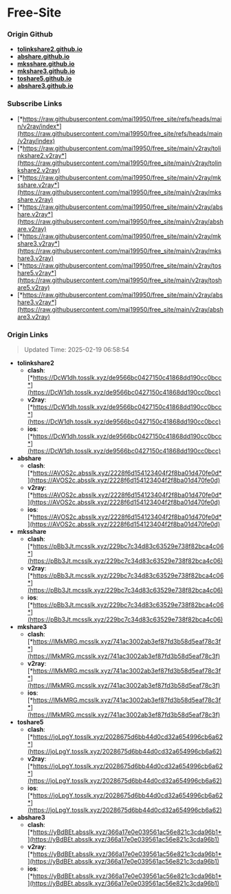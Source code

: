 # Free-Site

### Origin Github

- [**tolinkshare2.github.io**](https://github.com/tolinkshare2/tolinkshare2.github.io)
- [**abshare.github.io**](https://github.com/abshare/abshare.github.io)
- [**mksshare.github.io**](https://github.com/mksshare/mksshare.github.io)
- [**mkshare3.github.io**](https://github.com/mkshare3/mkshare3.github.io)
- [**toshare5.github.io**](https://github.com/toshare5/toshare5.github.io)
- [**abshare3.github.io**](https://github.com/abshare3/abshare3.github.io)

### Subscribe Links

- [*https://raw.githubusercontent.com/mai19950/free_site/refs/heads/main/v2ray/index*](https://raw.githubusercontent.com/mai19950/free_site/refs/heads/main/v2ray/index)
- [*https://raw.githubusercontent.com/mai19950/free_site/main/v2ray/tolinkshare2.v2ray*](https://raw.githubusercontent.com/mai19950/free_site/main/v2ray/tolinkshare2.v2ray)
- [*https://raw.githubusercontent.com/mai19950/free_site/main/v2ray/mksshare.v2ray*](https://raw.githubusercontent.com/mai19950/free_site/main/v2ray/mksshare.v2ray)
- [*https://raw.githubusercontent.com/mai19950/free_site/main/v2ray/abshare.v2ray*](https://raw.githubusercontent.com/mai19950/free_site/main/v2ray/abshare.v2ray)
- [*https://raw.githubusercontent.com/mai19950/free_site/main/v2ray/mkshare3.v2ray*](https://raw.githubusercontent.com/mai19950/free_site/main/v2ray/mkshare3.v2ray)
- [*https://raw.githubusercontent.com/mai19950/free_site/main/v2ray/toshare5.v2ray*](https://raw.githubusercontent.com/mai19950/free_site/main/v2ray/toshare5.v2ray)
- [*https://raw.githubusercontent.com/mai19950/free_site/main/v2ray/abshare3.v2ray*](https://raw.githubusercontent.com/mai19950/free_site/main/v2ray/abshare3.v2ray)

### Origin Links

> Updated Time: 2025-02-19 06:58:54

- **tolinkshare2**
  - **clash**: [*https://DcW1dh.tosslk.xyz/de9566bc0427150c41868dd190cc0bcc*](https://DcW1dh.tosslk.xyz/de9566bc0427150c41868dd190cc0bcc)
  - **v2ray**: [*https://DcW1dh.tosslk.xyz/de9566bc0427150c41868dd190cc0bcc*](https://DcW1dh.tosslk.xyz/de9566bc0427150c41868dd190cc0bcc)
  - **ios**: [*https://DcW1dh.tosslk.xyz/de9566bc0427150c41868dd190cc0bcc*](https://DcW1dh.tosslk.xyz/de9566bc0427150c41868dd190cc0bcc)
- **abshare**
  - **clash**: [*https://AVOS2c.absslk.xyz/2228f6d154123404f2f8ba01d470fe0d*](https://AVOS2c.absslk.xyz/2228f6d154123404f2f8ba01d470fe0d)
  - **v2ray**: [*https://AVOS2c.absslk.xyz/2228f6d154123404f2f8ba01d470fe0d*](https://AVOS2c.absslk.xyz/2228f6d154123404f2f8ba01d470fe0d)
  - **ios**: [*https://AVOS2c.absslk.xyz/2228f6d154123404f2f8ba01d470fe0d*](https://AVOS2c.absslk.xyz/2228f6d154123404f2f8ba01d470fe0d)
- **mksshare**
  - **clash**: [*https://pBb3Jt.mcsslk.xyz/229bc7c34d83c63529e738f82bca4c06*](https://pBb3Jt.mcsslk.xyz/229bc7c34d83c63529e738f82bca4c06)
  - **v2ray**: [*https://pBb3Jt.mcsslk.xyz/229bc7c34d83c63529e738f82bca4c06*](https://pBb3Jt.mcsslk.xyz/229bc7c34d83c63529e738f82bca4c06)
  - **ios**: [*https://pBb3Jt.mcsslk.xyz/229bc7c34d83c63529e738f82bca4c06*](https://pBb3Jt.mcsslk.xyz/229bc7c34d83c63529e738f82bca4c06)
- **mkshare3**
  - **clash**: [*https://IMkMRG.mcsslk.xyz/741ac3002ab3ef87fd3b58d5eaf78c3f*](https://IMkMRG.mcsslk.xyz/741ac3002ab3ef87fd3b58d5eaf78c3f)
  - **v2ray**: [*https://IMkMRG.mcsslk.xyz/741ac3002ab3ef87fd3b58d5eaf78c3f*](https://IMkMRG.mcsslk.xyz/741ac3002ab3ef87fd3b58d5eaf78c3f)
  - **ios**: [*https://IMkMRG.mcsslk.xyz/741ac3002ab3ef87fd3b58d5eaf78c3f*](https://IMkMRG.mcsslk.xyz/741ac3002ab3ef87fd3b58d5eaf78c3f)
- **toshare5**
  - **clash**: [*https://joLpgY.tosslk.xyz/2028675d6bb44d0cd32a654996cb6a62*](https://joLpgY.tosslk.xyz/2028675d6bb44d0cd32a654996cb6a62)
  - **v2ray**: [*https://joLpgY.tosslk.xyz/2028675d6bb44d0cd32a654996cb6a62*](https://joLpgY.tosslk.xyz/2028675d6bb44d0cd32a654996cb6a62)
  - **ios**: [*https://joLpgY.tosslk.xyz/2028675d6bb44d0cd32a654996cb6a62*](https://joLpgY.tosslk.xyz/2028675d6bb44d0cd32a654996cb6a62)
- **abshare3**
  - **clash**: [*https://yBdBEt.absslk.xyz/366a17e0e039561ac56e821c3cda96b1*](https://yBdBEt.absslk.xyz/366a17e0e039561ac56e821c3cda96b1)
  - **v2ray**: [*https://yBdBEt.absslk.xyz/366a17e0e039561ac56e821c3cda96b1*](https://yBdBEt.absslk.xyz/366a17e0e039561ac56e821c3cda96b1)
  - **ios**: [*https://yBdBEt.absslk.xyz/366a17e0e039561ac56e821c3cda96b1*](https://yBdBEt.absslk.xyz/366a17e0e039561ac56e821c3cda96b1)
